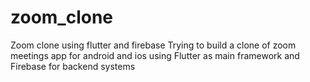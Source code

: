 # zoom_clone
Zoom clone using flutter and firebase
Trying to build a clone of zoom meetings app for android and ios using Flutter as main framework and Firebase for backend systems
